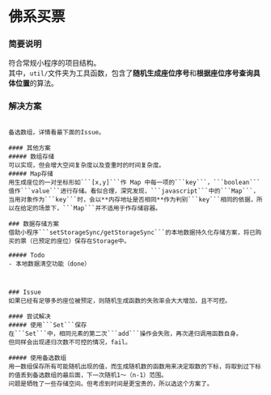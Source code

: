 # 佛系买票

### 简要说明
符合常规小程序的项目结构。  
其中，```util/```文件夹为工具函数，包含了**随机生成座位序号**和**根据座位序号查询具体位置**的算法。
  
### 解决方案
~~~基于**JavaScript对象是天然的hash结构**这一特性，将已选择的座位序号作为```key```, ```true```作为```value```存入一对象中，下次在进行随机操作时检测到新生成序号作为```key```时在该对象中的```value```是否为```true```即可。~~~  

备选数组，详情看最下面的Issue。

#### 其他方案
##### 数组存储
可以实现，但会增大空间复杂度以及查重时的时间复杂度。  
##### Map存储
用生成座位的一对坐标形如```[x,y]```作 Map 中每一项的```key```，```boolean```值作```value```进行存储。看似合理，深究发现，```javascript```中的```Map```，
当用对象作为```key```时，会以**内存地址是否相同**作为判别```key```相同的依据，所以在给定的场景下，```Map```并不适用于作存储容器。  
  
### 数据存储方案
借助小程序```setStorageSync/getStorageSync```的本地数据持久化存储方案，将已购买的票（已预定的座位）保存在Storage中。  
  
##### Todo
- 本地数据清空功能（done）   


  
### Issue
如果已经有足够多的座位被预定，则随机生成函数的失败率会大大增加，且不可控。  
  
#### 尝试解决
##### 使用```Set```保存
在```Set```中，相同元素的第二次```add```操作会失败，再次递归调用函数自身。  
但同样会出现递归次数不可控的情况，fail。

##### 使用备选数组
用一数组保存所有可能随机出现的值，而生成随机数的函数用来决定取数的下标，将取到过下标的值丢到备选数组的最后面，下一次随机1～（n-1）范围。  
问题是牺牲了一些存储空间。但考虑到时间是更宝贵的，所以选这个方案了。
